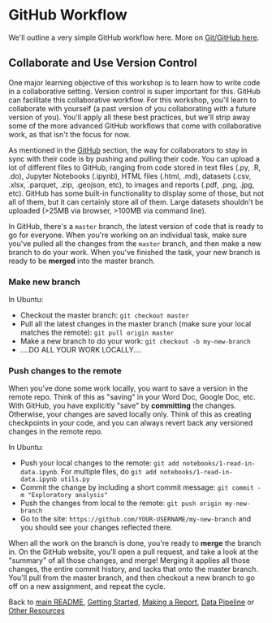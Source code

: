 # GitHub Workflow

We'll outline a very simple GitHub workflow here. More on [Git/GitHub here](https://cityoflosangeles.github.io/best-practices/).

## Collaborate and Use Version Control
One major learning objective of this workshop is to learn how to write code in a collaborative setting. Version control is super important for this. GitHub can facilitate this collaborative workflow. For this workshop, you'll learn to collaborate with yourself (a past version of you collaborating with a future version of you). You'll apply all these best practices, but we'll strip away some of the more advanced GitHub workflows that come with collaborative work, as that isn't the focus for now.

As mentioned in the [GitHub](#github) section, the way for collaborators to stay in sync with their code is by pushing and pulling their code. You can upload a lot of different files to GitHub, ranging from code stored in text files (.py, .R, .do), Jupyter Notebooks (.ipynb), HTML files (.html, .md), datasets (.csv, .xlsx, .parquet, .zip, .geojson, etc), to images and reports (.pdf, .png, .jpg, etc). GitHub has some built-in functionality to display some of those, but not all of them, but it can certainly store all of them. Large datasets shouldn't be uploaded (>25MB via browser, >100MB via command line). 

In GitHub, there's a `master` branch, the latest version of code that is ready to go for everyone. When you're working on an individual task, make sure you've pulled all the changes from the `master` branch, and then make a new branch to do your work. When you've finished the task, your new branch is ready to be **merged** into the master branch.

### Make new branch
In Ubuntu:
* Checkout the master branch: `git checkout master`
* Pull all the latest changes in the master branch (make sure your local matches the remote): `git pull origin master`
* Make a new branch to do your work: `git checkout -b my-new-branch`
* ....DO ALL YOUR WORK LOCALLY....

### Push changes to the remote
When you've done some work locally, you want to save a version in the remote repo. Think of this as "saving" in your Word Doc, Google Doc, etc. With GitHub, you have explicitly "save" by **committing** the changes. Otherwise, your changes are saved locally only. Think of this as creating checkpoints in your code, and you can always revert back any versioned changes in the remote repo.

In Ubuntu:
* Push your local changes to the remote: `git add notebooks/1-read-in-data.ipynb`. For multiple files, do `git add notebooks/1-read-in-data.ipynb utils.py`
* Commit the change by including a short commit message: `git commit -m "Exploratory analysis"`
* Push the changes from local to the remote: `git push origin my-new-branch`
* Go to the site: `https://github.com/YOUR-USERNAME/my-new-branch` and you should see your changes reflected there. 

When all the work on the branch is done, you're ready to **merge** the branch in. On the GitHub website, you'll open a pull request, and take a look at the "summary" of all those changes, and merge! Merging it applies all those changes, the entire commit history, and tacks that onto the master branch. You'll pull from the master branch, and then checkout a new branch to go off on a new assignment, and repeat the cycle.

Back to [main README](./README.md), [Getting Started](./getting_started.md), [Making a Report](./making_report.md), [Data Pipeline](./data_pipeline.md) or [Other Resources](./other_resources.md) 
